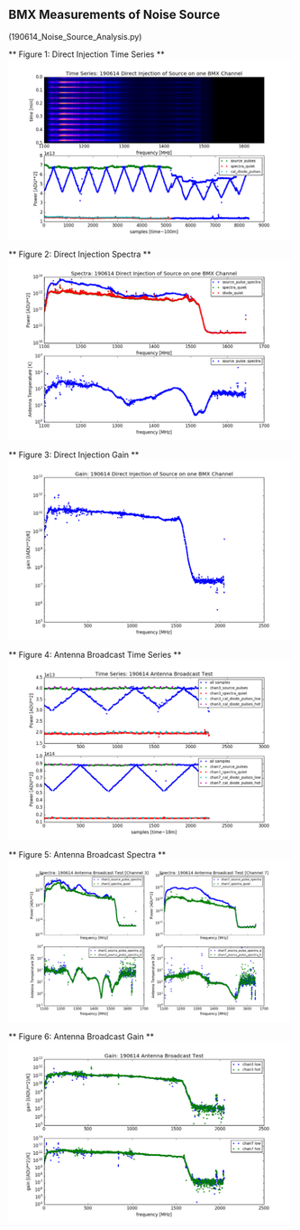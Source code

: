 ## BMX Measurements of Noise Source


(190614_Noise_Source_Analysis.py)		

** Figure 1: Direct Injection Time Series **
![dits](direct_injection_time_series.png)

** Figure 2: Direct Injection Spectra **
![dis](direct_injection_spectra.png)

** Figure 3: Direct Injection Gain **
![dig](direct_injection_gain.png)

** Figure 4: Antenna Broadcast Time Series **
![abts](antenna_broadcast_time_series.png)

** Figure 5: Antenna Broadcast Spectra **
![abs](antenna_broadcast_spectra.png)

** Figure 6: Antenna Broadcast Gain **
![abg](antenna_broadcast_gain.png)

